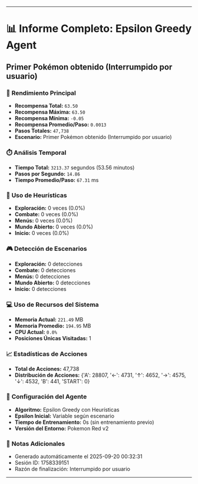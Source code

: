 
---
# 📊 Informe Completo: Epsilon Greedy Agent
## Primer Pokémon obtenido (Interrumpido por usuario)

### 🎯 **Rendimiento Principal**
- **Recompensa Total:** `63.50`
- **Recompensa Máxima:** `63.50`
- **Recompensa Mínima:** `-0.05`
- **Recompensa Promedio/Paso:** `0.0013`
- **Pasos Totales:** `47,738`
- **Escenario:** Primer Pokémon obtenido (Interrumpido por usuario)

### ⏱️ **Análisis Temporal**
- **Tiempo Total:** `3213.37` segundos (53.56 minutos)
- **Pasos por Segundo:** `14.86`
- **Tiempo Promedio/Paso:** `67.31` ms

### 🧠 **Uso de Heurísticas**
- **Exploración:** 0 veces (0.0%)
- **Combate:** 0 veces (0.0%)
- **Menús:** 0 veces (0.0%)
- **Mundo Abierto:** 0 veces (0.0%)
- **Inicio:** 0 veces (0.0%)

### 🎮 **Detección de Escenarios**
- **Exploración:** 0 detecciones
- **Combate:** 0 detecciones
- **Menús:** 0 detecciones
- **Mundo Abierto:** 0 detecciones
- **Inicio:** 0 detecciones

### 💻 **Uso de Recursos del Sistema**
- **Memoria Actual:** `221.49` MB
- **Memoria Promedio:** `194.95` MB
- **CPU Actual:** `0.0%`
- **Posiciones Únicas Visitadas:** 1

### 📈 **Estadísticas de Acciones**
- **Total de Acciones:** 47,738
- **Distribución de Acciones:** {'A': 28807, '←': 4731, '↑': 4652, '→': 4575, '↓': 4532, 'B': 441, 'START': 0}

### 🔧 **Configuración del Agente**
- **Algoritmo:** Epsilon Greedy con Heurísticas
- **Epsilon Inicial:** Variable según escenario
- **Tiempo de Entrenamiento:** 0s (sin entrenamiento previo)
- **Versión del Entorno:** Pokemon Red v2

### 📝 **Notas Adicionales**
- Generado automáticamente el 2025-09-20 00:32:31
- Sesión ID: 1758339151
- Razón de finalización: Interrumpido por usuario

---
